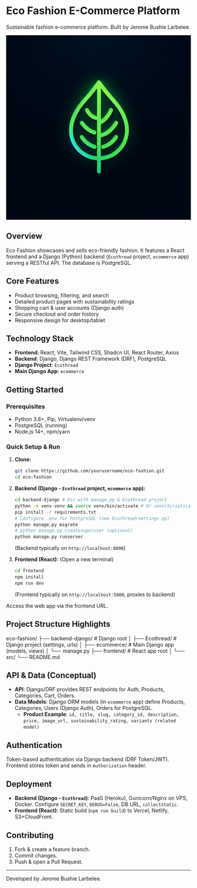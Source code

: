 # Eco Fashion E-Commerce Platform

Sustainable fashion e-commerce platform. Built by Jerome Bushie Larbelee.

![Eco Fashion Logo](generated-icon.png) <!-- Replace with your logo -->

## Overview

Eco Fashion showcases and sells eco-friendly fashion. It features a React frontend and a Django (Python) backend (`Ecothread` project, `ecommerce` app) serving a RESTful API. The database is PostgreSQL.

## Core Features

- Product browsing, filtering, and search
- Detailed product pages with sustainability ratings
- Shopping cart & user accounts (Django auth)
- Secure checkout and order history
- Responsive design for desktop/tablet

## Technology Stack

- **Frontend**: React, Vite, Tailwind CSS, Shadcn UI, React Router, Axios
- **Backend**: Django, Django REST Framework (DRF), PostgreSQL
- **Django Project**: `Ecothread`
- **Main Django App**: `ecommerce`

## Getting Started

### Prerequisites

- Python 3.8+, Pip, Virtualenv/venv
- PostgreSQL (running)
- Node.js 14+, npm/yarn

### Quick Setup & Run

1.  **Clone:**
    ```bash
    git clone https://github.com/yourusername/eco-fashion.git
    cd eco-fashion
    ```

2.  **Backend (Django - `Ecothread` project, `ecommerce` app):**
    ```bash
    cd backend-django # Dir with manage.py & Ecothread project
    python -m venv venv && source venv/bin/activate # Or venv\Scripts\activate
    pip install -r requirements.txt
    # Configure .env for PostgreSQL (see Ecothread/settings.py)
    python manage.py migrate
    # python manage.py createsuperuser (optional)
    python manage.py runserver
    ```
    (Backend typically on `http://localhost:8000`)

3.  **Frontend (React):**
    (Open a new terminal)
    ```bash
    cd frontend
    npm install
    npm run dev
    ```
    (Frontend typically on `http://localhost:5000`, proxies to backend)

Access the web app via the frontend URL.

## Project Structure Highlights
eco-fashion/
├── backend-django/ # Django root
│ ├── Ecothread/ # Django project (settings, urls)
│ ├── ecommerce/ # Main Django app (models, views)
│ └── manage.py
├── frontend/ # React app root
│ └── src/
└── README.md



## API & Data (Conceptual)

- **API**: Django/DRF provides REST endpoints for Auth, Products, Categories, Cart, Orders.
- **Data Models**: Django ORM models (in `ecommerce` app) define Products, Categories, Users (Django Auth), Orders for PostgreSQL.
    - **Product Example**: `id, title, slug, category_id, description, price, image_url, sustainability_rating, variants (related model)`

## Authentication

Token-based authentication via Django backend (DRF Token/JWT). Frontend stores token and sends in `Authorization` header.

## Deployment

- **Backend (Django - `Ecothread`)**: PaaS (Heroku), Gunicorn/Nginx on VPS, Docker. Configure `SECRET_KEY`, `DEBUG=False`, DB URL, `collectstatic`.
- **Frontend (React)**: Static build (`npm run build`) to Vercel, Netlify, S3+CloudFront.

## Contributing

1.  Fork & create a feature branch.
2.  Commit changes.
3.  Push & open a Pull Request.

---
Developed by Jerome Bushie Larbelee.
